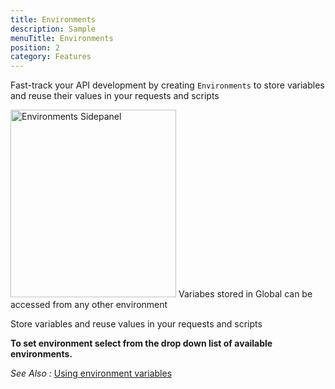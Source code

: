 ```yaml
---
title: Environments
description: Sample
menuTitle: Environments
position: 2
category: Features
---
```


Fast-track your API development by creating `Environments` to store variables and reuse their values in your requests and scripts

<img src="/navigation/EnvironmentSC.png"  height="300" width="265" alt="Environments Sidepanel"/>

<alert type="success">
Variabes stored in Global can be accessed from any other environment
</alert>

Store variables and reuse values in your requests and scripts

**To set environment select from the drop down list of available environments.**

_See Also :_ [Using environment variables](/quickstart/rest#environment-variables)
